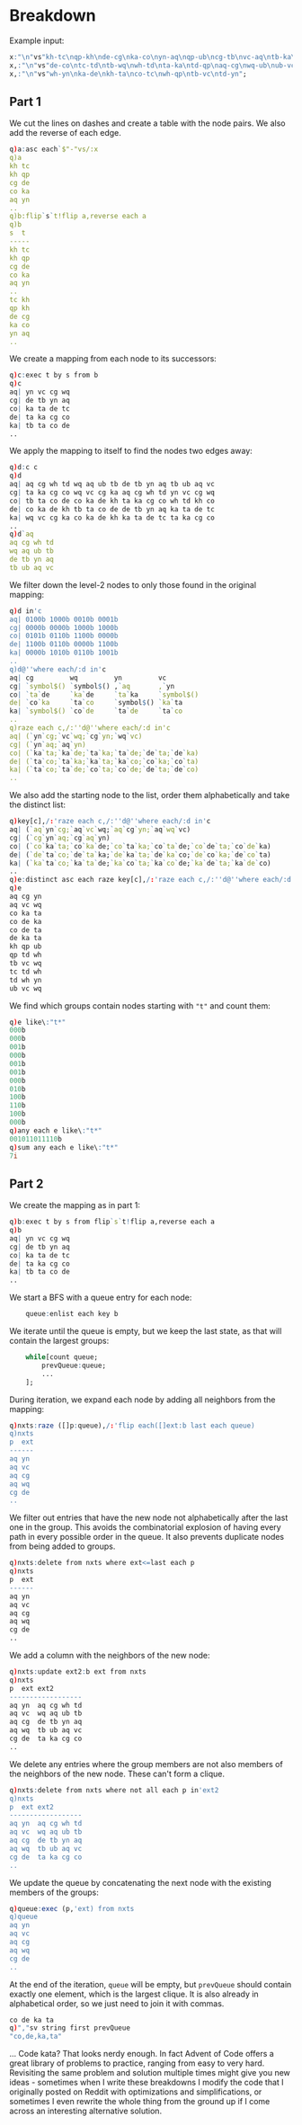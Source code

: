 # Breakdown

Example input:
```q
x:"\n"vs"kh-tc\nqp-kh\nde-cg\nka-co\nyn-aq\nqp-ub\ncg-tb\nvc-aq\ntb-ka\nwh-tc\nyn-cg\nkh-ub\nta-co";
x,:"\n"vs"de-co\ntc-td\ntb-wq\nwh-td\nta-ka\ntd-qp\naq-cg\nwq-ub\nub-vc\nde-ta\nwq-aq\nwq-vc";
x,:"\n"vs"wh-yn\nka-de\nkh-ta\nco-tc\nwh-qp\ntb-vc\ntd-yn";
```

## Part 1
We cut the lines on dashes and create a table with the node pairs. We also add the reverse of each
edge.
```q
q)a:asc each`$"-"vs/:x
q)a
kh tc
kh qp
cg de
co ka
aq yn
..
q)b:flip`s`t!flip a,reverse each a
q)b
s  t
-----
kh tc
kh qp
cg de
co ka
aq yn
..
tc kh
qp kh
de cg
ka co
yn aq
..
```
We create a mapping from each node to its successors:
```q
q)c:exec t by s from b
q)c
aq| yn vc cg wq
cg| de tb yn aq
co| ka ta de tc
de| ta ka cg co
ka| tb ta co de
..
```
We apply the mapping to itself to find the nodes two edges away:
```q
q)d:c c
q)d
aq| aq cg wh td wq aq ub tb de tb yn aq tb ub aq vc
cg| ta ka cg co wq vc cg ka aq cg wh td yn vc cg wq
co| tb ta co de co ka de kh ta ka cg co wh td kh co
de| co ka de kh tb ta co de de tb yn aq ka ta de tc
ka| wq vc cg ka co ka de kh ka ta de tc ta ka cg co
..
q)d`aq
aq cg wh td
wq aq ub tb
de tb yn aq
tb ub aq vc
```
We filter down the level-2 nodes to only those found in the original mapping:
```q
q)d in'c
aq| 0100b 1000b 0010b 0001b
cg| 0000b 0000b 1000b 1000b
co| 0101b 0110b 1100b 0000b
de| 1100b 0110b 0000b 1100b
ka| 0000b 1010b 0110b 1001b
..
q)d@''where each/:d in'c
aq| cg         wq         yn         vc
cg| `symbol$() `symbol$() ,`aq       ,`yn
co| `ta`de     `ka`de     `ta`ka     `symbol$()
de| `co`ka     `ta`co     `symbol$() `ka`ta
ka| `symbol$() `co`de     `ta`de     `ta`co
..
q)raze each c,/:''d@''where each/:d in'c
aq| (`yn`cg;`vc`wq;`cg`yn;`wq`vc)
cg| (`yn`aq;`aq`yn)
co| (`ka`ta;`ka`de;`ta`ka;`ta`de;`de`ta;`de`ka)
de| (`ta`co;`ta`ka;`ka`ta;`ka`co;`co`ka;`co`ta)
ka| (`ta`co;`ta`de;`co`ta;`co`de;`de`ta;`de`co)
..
```
We also add the starting node to the list, order them alphabetically and take the distinct list:
```q
q)key[c],/:'raze each c,/:''d@''where each/:d in'c
aq| (`aq`yn`cg;`aq`vc`wq;`aq`cg`yn;`aq`wq`vc)
cg| (`cg`yn`aq;`cg`aq`yn)
co| (`co`ka`ta;`co`ka`de;`co`ta`ka;`co`ta`de;`co`de`ta;`co`de`ka)
de| (`de`ta`co;`de`ta`ka;`de`ka`ta;`de`ka`co;`de`co`ka;`de`co`ta)
ka| (`ka`ta`co;`ka`ta`de;`ka`co`ta;`ka`co`de;`ka`de`ta;`ka`de`co)
..
q)e:distinct asc each raze key[c],/:'raze each c,/:''d@''where each/:d in'c
q)e
aq cg yn
aq vc wq
co ka ta
co de ka
co de ta
de ka ta
kh qp ub
qp td wh
tb vc wq
tc td wh
td wh yn
ub vc wq
```
We find which groups contain nodes starting with `"t"` and count them:
```q
q)e like\:"t*"
000b
000b
001b
000b
001b
001b
000b
010b
100b
110b
100b
000b
q)any each e like\:"t*"
001011011110b
q)sum any each e like\:"t*"
7i
```

## Part 2
We create the mapping as in part 1:
```q
q)b:exec t by s from flip`s`t!flip a,reverse each a
q)b
aq| yn vc cg wq
cg| de tb yn aq
co| ka ta de tc
de| ta ka cg co
ka| tb ta co de
..
```
We start a BFS with a queue entry for each node:
```q
    queue:enlist each key b
```
We iterate until the queue is empty, but we keep the last state, as that will contain the largest
groups:
```q
    while[count queue;
        prevQueue:queue;
        ...
    ];
```
During iteration, we expand each node by adding all neighbors from the mapping:
```q
q)nxts:raze ([]p:queue),/:'flip each([]ext:b last each queue)
q)nxts
p  ext
------
aq yn
aq vc
aq cg
aq wq
cg de
..
```
We filter out entries that have the new node not alphabetically after the last one in the group.
This avoids the combinatorial explosion of having every path in every possible order in the queue.
It also prevents duplicate nodes from being added to groups.
```q
q)nxts:delete from nxts where ext<=last each p
q)nxts
p  ext
------
aq yn
aq vc
aq cg
aq wq
cg de
..
```
We add a column with the neighbors of the new node:
```q
q)nxts:update ext2:b ext from nxts
q)nxts
p  ext ext2
------------------
aq yn  aq cg wh td
aq vc  wq aq ub tb
aq cg  de tb yn aq
aq wq  tb ub aq vc
cg de  ta ka cg co
..
```
We delete any entries where the group members are not also members of the neighbors of the new node.
These can't form a clique.
```q
q)nxts:delete from nxts where not all each p in'ext2
q)nxts
p  ext ext2
------------------
aq yn  aq cg wh td
aq vc  wq aq ub tb
aq cg  de tb yn aq
aq wq  tb ub aq vc
cg de  ta ka cg co
..
```
We update the queue by concatenating the next node with the existing members of the groups:
```q
q)queue:exec (p,'ext) from nxts
q)queue
aq yn
aq vc
aq cg
aq wq
cg de
..
```
At the end of the iteration, `queue` will be empty, but `prevQueue` should contain exactly one
element, which is the largest clique. It is also already in alphabetical order, so we just need to
join it with commas.
```q
co de ka ta
q)","sv string first prevQueue
"co,de,ka,ta"
```
... Code kata? That looks nerdy enough. In fact Advent of Code offers a great library of problems to
practice, ranging from easy to very hard. Revisiting the same problem and solution multiple times
might give you new ideas - sometimes when I write these breakdowns I modify the code that I
originally posted on Reddit with optimizations and simplifications, or sometimes I even rewrite the
whole thing from the ground up if I come across an interesting alternative solution.
